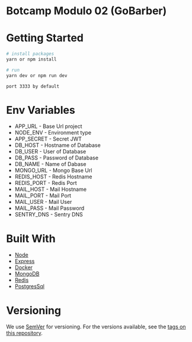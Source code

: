 # Botcamp Modulo 02 (GoBarber)

# Getting Started

```bash
# install packages
yarn or npm install

# run
yarn dev or npm run dev

port 3333 by default
```

# Env Variables
- APP_URL - Base Url project
- NODE_ENV - Environment type
- APP_SECRET - Secret JWT
- DB_HOST - Hostname of Database
- DB_USER - User of Database
- DB_PASS - Password of Database
- DB_NAME - Name of Dabase
- MONGO_URL - Mongo Base Url
- REDIS_HOST - Redis Hostname
- REDIS_PORT - Redis Port
- MAIL_HOST - Mail Hostname
- MAIL_PORT - Mail Port
- MAIL_USER - Mail User
- MAIL_PASS - Mail Password
- SENTRY_DNS - Sentry DNS

# Built With

- [Node](https://nodejs.org)
- [Express](https://expressjs.com)
- [Docker](https://www.docker.com/)
- [MongoDB](https://www.mongodb.com/)
- [Redis](https://redis.io/)
- [PostgresSql](https://www.postgresql.org/)

# Versioning

We use [SemVer](http://semver.org/) for versioning. For the versions available, see the [tags on this repository](https://github.com/VitorRedfox/Botcamp-Modulo02/tags).
